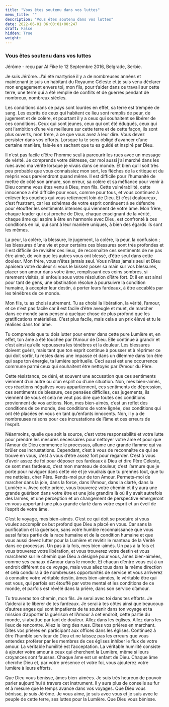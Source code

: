 ```yaml
---
title: "Vous êtes soutenu dans vos luttes"
menu_title: ""
description: "Vous êtes soutenu dans vos luttes"
date: 2022-06-01 06:00:01+00:247
draft: False
hidden: True
weight:
---
```

### Vous êtes soutenu dans vos luttes

Jérôme - reçu par Al Fike le 12 Septembre 2016, Belgrade, Serbie.

Je suis Jérôme. J’ai été martyrisé il y a de nombreuses années et maintenant je suis un habitant du Royaume Céleste et je suis venu déclarer mon engagement envers toi, mon fils, pour t’aider dans ce travail sur cette terre, une terre qui a été remplie de conflits et de guerres pendant de nombreux, nombreux siècles.

Les conditions dans ce pays sont lourdes en effet, sa terre est trempée de sang. Les esprits de ceux qui habitent ce lieu sont remplis de peur, de jugement et de colère, et pourtant il y a ceux qui souhaitent se libérer de ces conditions. Ceux qui sont jeunes, ceux qui ont été éduqués, ceux qui ont l’ambition d’une vie meilleure sur cette terre et de cette façon, ils sont plus ouverts, mon frère, à ce que vous avez à leur dire. Vous devez persister dans vos efforts. Lorsque tu te sens obligé d’avancer d’une certaine manière, fais-le en sachant que tu es guidé et inspiré par Dieu.

Il n’est pas facile d’être l’homme seul à parcourir les rues avec un message de vérité. Je comprends votre détresse, car moi aussi j’ai marché dans les rues avec ma vérité lorsque je vivais dans ce monde. Et bien qu’il soit très peu probable que vous connaissiez mon sort, les flèches de la critique et du mépris vous parviendront quand même. Il est difficile pour l’humanité de mettre de côté son armure, son erreur, sa colère et sa méfiance pour venir à Dieu comme vous êtes venu à Dieu, mon fils. Cette vulnérabilité, cette innocence a été difficile pour vous, comme pour tous, et vous continuez à enlever les couches qui vous retiennent loin de Dieu. Et c’est douloureux, c’est frustrant, car les schémas de votre esprit continuent à se défendre pour étouffer les sentiments intenses qui viennent de votre âme. Mon frère, chaque leader qui est proche de Dieu, chaque enseignant de la vérité, chaque âme qui aspire à être en harmonie avec Dieu, est confronté à ces conditions en lui, qui sont à leur manière uniques, à bien des égards ils sont les mêmes.

La peur, la colère, la blessure, le jugement, la colère, la peur, la confusion ; les blessures d’une vie et pour certains ces blessures sont très profondes et il est difficile de revisiter ces lieux, de reconnaître ces sentiments de ne pas être aimé, de voir que les autres vous ont blessé, d’être seul dans cette douleur. Mon frère, vous n’êtes jamais seul. Vous n’êtes jamais seul et Dieu apaisera votre douleur si vous le laissez poser sa main sur vos blessures, placer son amour dans votre âme, remplissant ces coins sombres, si rarement visités, si enfouis sous votre résolution d’être fort. Et il en est ainsi pour tant de gens, une obstination résolue à poursuivre la condition humaine, à accepter leur destin, à porter leurs fardeaux, à être accablés par les ténèbres de ce monde.

Mon fils, tu as choisi autrement. Tu as choisi la libération, la vérité, l’amour, et ce n’est pas facile car il est facile d’être aveugle et muet, de marcher dans ce monde sans penser à quelque chose de plus profond que les gratifications matérielles. C’est plus facile, mais cela a un prix élevé et tu le réalises dans ton âme.

Tu comprends que tu dois lutter pour entrer dans cette pure Lumière et, en effet, ton âme a été touchée par l’Amour de Dieu. Elle continue à grandir et c’est ainsi qu’elle repoussera les ténèbres et la douleur. Les blessures doivent guérir, mais tant que ton esprit continue à pousser et à réprimer ce qui doit sortir, tu restes dans une impasse et dans un dilemme dans ton être qui sape ton énergie, ta lumière spirituelle. Ceci aussi est une occurrence commune parmi ceux qui souhaitent être nettoyés par l’Amour du Père.

Cette résistance, ce déni, et souvent une accusation que ces sentiments viennent d’un autre ou d’un esprit ou d’une situation. Non, mes bien-aimés, ces réactions négatives vous appartiennent, ces sentiments de dépression, ces sentiments de blessure, ces pensées difficiles, ces jugements, ils viennent de vous et cela ne veut pas dire que toutes ces conditions proviennent de vos actions. Non, mes bien-aimés, c’est un reflet des conditions de ce monde, des conditions de votre lignée, des conditions qui ont été placées en vous en tant qu’enfants innocents. Non, il y a de nombreuses raisons pour ces incrustations de l’âme et ces erreurs de l’esprit.

Néanmoins, quelle que soit la source, c’est votre responsabilité et votre lutte pour prendre les mesures nécessaires pour nettoyer votre âme et pour que l’Amour de Dieu commence le processus, allume une grande flamme qui va brûler ces incrustations. Cependant, c’est à vous de reconnaître ce qui se trouve en vous, c’est à vous d’être assez fort pour regarder. C’est à vous d’avoir assez de foi pour déposer ces fardeaux à Dieu et dire Père Céleste, ce sont mes fardeaux, c’est mon manteau de douleur, c’est l’armure que je porte pour naviguer dans cette vie et je voudrais que tu prennes tout, que tu me nettoies, cher Père. Rends-moi pur de ton Amour. Permets-moi de marcher dans la joie, dans la force, dans l’Amour, dans la clarté, dans la Lumière ». Avec cette prière, vous trouverez votre chemin et il y aura une grande guérison dans votre être et une joie grandira là où il y avait autrefois des larmes, et une perception et un changement de perspective émergeront en vous apportant une plus grande clarté dans votre esprit et un éveil de l’esprit de votre âme.

C’est le voyage, mes bien-aimés. C’est ce qui doit se produire si vous voulez accomplir ce but profond que Dieu a placé en vous. Car sans la purification et la guérison, sans votre humble reconnaissance que vous aussi faites partie de la race humaine et de la condition humaine et que vous aussi devez lutter pour la Lumière et revêtir le manteau de la Vérité dans ce processus. Un pas à la fois, mes bien-aimés. Un pas à la fois et vous trouverez votre libération, et vous trouverez votre destin et vous marcherez sur le chemin que Dieu a désigné pour vous, âmes bien-aimées, comme ses canaux d’Amour dans le monde. Et chacun d’entre vous est à un endroit différent de ce voyage, mais vous allez tous dans la même direction et cela conduira à de nombreuses opportunités de service et vous arriverez à connaître votre véritable destin, âmes bien-aimées, le véritable être qui est vous, qui parfois est étouffé par votre mental et les conditions de ce monde, et parfois est révélé dans la prière, dans son service d’amour.

Tu trouveras ton chemin, mon fils. Je serai avec toi dans tes efforts. Je t’aiderai à te libérer de tes fardeaux. Je serai à tes côtés ainsi que beaucoup d’autres anges qui sont impatients de te soutenir dans ton voyage et ta mission d’apporter la guérison et l’Amour à cet endroit, cette partie du monde, si abattue par tant de douleur. Allez dans les églises. Allez dans les lieux de rencontre. Allez le long des rues. Dites vos prières en marchant. Dites vos prières en participant aux offices dans les églises. Continuez à être l’humble serviteur de Dieu et ne laissez pas les erreurs que vous entendez proférer par les membres de ces églises inhiber le flux de votre amour. La véritable humilité est l’acceptation. La véritable humilité consiste à ajouter votre amour à ceux qui cherchent la Lumière, même si leurs croyances sont fausses. Chaque âme est un enfant de Dieu. Chaque âme cherche Dieu et, par votre présence et votre foi, vous ajouterez votre lumière à leurs efforts.

Que Dieu vous bénisse, âmes bien-aimées. Je suis très heureux de pouvoir parler aujourd’hui à travers cet instrument. Il y aura plus de conseils au fur et à mesure que le temps avance dans vos voyages. Que Dieu vous bénisse, je suis Jérôme. Je vous aime, je suis avec vous et je suis avec le peuple de cette terre, ses luttes pour la Lumière. Que Dieu vous bénisse.

